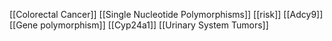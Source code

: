 [[Colorectal Cancer]]
[[Single Nucleotide Polymorphisms]]
[[risk]]
[[Adcy9]]
[[Gene polymorphism]]
[[Cyp24a1]]
[[Urinary System Tumors]]
